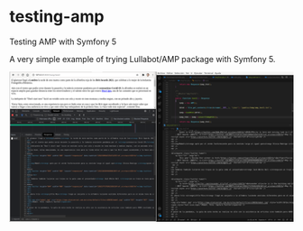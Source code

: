 # testing-amp
Testing AMP with Symfony 5

A very simple example of trying Lullabot/AMP package with Symfony 5.

![Screenshot](https://github.com/gjuliane/testing-amp/blob/main/public/temp/amp-test.png)
